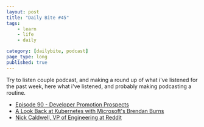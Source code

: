 ```yaml
---
layout: post
title: "Daily Bite #45"
tags: 
    - learn
    - life
    - daily

category: [dailybite, podcast]
page_type: long
published: true
---
```


Try to listen couple podcast, and making a round up of what i've listened for the past week, here what i've listened, and probably making podcasting a routine.

- [Episode 90 - Developer Promotion Prospects](https://cynicaldeveloper.com/podcast/90/)
- [A Look Back at Kubernetes with Microsoft's Brendan Burns](https://soundcloud.com/thenewstackmakers/a-look-back-at-kubernetes-with-microsofts-brendan-burns)   
- [Nick Caldwell, VP of Engineering at Reddit](https://soundcloud.com/intercom/nick-caldwell-reddit)   
